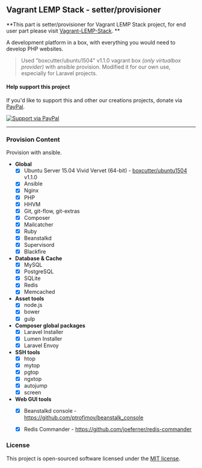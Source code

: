 ## Vagrant LEMP Stack - setter/provisioner

**This part is setter/provisioner for Vagrant LEMP Stack project, for end user part please visit [Vagrant-LEMP-Stack](https://github.com/juy/Vagrant-LEMP-Stack). **

A development platform in a box, with everything you would need to develop PHP websites.

> Used "boxcutter/ubuntu1504" v1.1.0 vagrant box *(only virtualbox provider)* with ansible provision. Modified it for our own use, especially for Laravel projects. 

#### Help support this project
If you'd like to support this and other our creations projects, donate via [PayPal][paypal-donate-url].

[![Support via PayPal][paypal-donate-img]][paypal-donate-url]


----------


### Provision Content
Provision with ansible.

- **Global**
	- [x] Ubuntu Server 15.04 Vivid Vervet (64-bit) - [boxcutter/ubuntu1504](https://atlas.hashicorp.com/boxcutter/boxes/ubuntu1504) v1.1.0
	- [x] Ansible
	- [x] Nginx
	- [x] PHP
	- [x] HHVM
	- [x] Git, git-flow, git-extras
	- [x] Composer
	- [x] Mailcatcher
	- [x] Ruby
	- [x] Beanstalkd
	- [x] Supervisord
	- [x] Blackfire
- **Database & Cache**
	- [x] MySQL
	- [x] PostgreSQL
	- [x] SQLite
	- [x] Redis
	- [x] Memcached
- **Asset tools**
	- [x] node.js
	- [x] bower
	- [x] gulp
- **Composer global packages**
    - [x] Laravel Installer
	- [x] Lumen Installer
	- [x] Laravel Envoy
- **SSH tools**
	- [x] htop
	- [x] mytop
	- [x] pgtop
	- [x] ngxtop
	- [x] autojump
	- [x] screen
- **Web GUI tools**
	- [x] Beanstalkd console - https://github.com/ptrofimov/beanstalk_console
	- [x] Redis Commander - https://github.com/joeferner/redis-commander


### License
This project is open-sourced software licensed under the [MIT license][mit-url].


[paypal-donate-img]: https://img.shields.io/badge/PayPal-donate-brightgreen.svg?style=flat-square
[paypal-donate-url]: http://bit.ly/donateAngelside

[mit-url]: http://opensource.org/licenses/MIT

